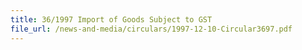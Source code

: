 ```yaml
---
title: 36/1997 Import of Goods Subject to GST
file_url: /news-and-media/circulars/1997-12-10-Circular3697.pdf
---
```


